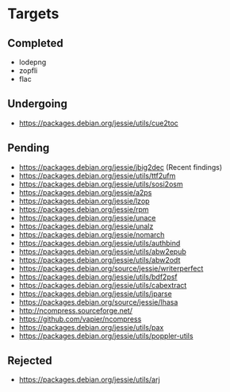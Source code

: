 # Targets

## Completed

- lodepng
- zopfli
- flac

## Undergoing

- https://packages.debian.org/jessie/utils/cue2toc

## Pending

- https://packages.debian.org/jessie/jbig2dec (Recent findings)
- https://packages.debian.org/jessie/utils/ttf2ufm
- https://packages.debian.org/jessie/utils/sosi2osm
- https://packages.debian.org/jessie/a2ps
- https://packages.debian.org/jessie/lzop
- https://packages.debian.org/jessie/rpm
- https://packages.debian.org/jessie/unace
- https://packages.debian.org/jessie/unalz
- https://packages.debian.org/jessie/nomarch
- https://packages.debian.org/jessie/utils/authbind
- https://packages.debian.org/jessie/utils/abw2epub
- https://packages.debian.org/jessie/utils/abw2odt
- https://packages.debian.org/source/jessie/writerperfect
- https://packages.debian.org/jessie/utils/bdf2psf
- https://packages.debian.org/jessie/utils/cabextract
- https://packages.debian.org/jessie/utils/jparse
- https://packages.debian.org/source/jessie/lhasa
- http://ncompress.sourceforge.net/
- https://github.com/vapier/ncompress
- https://packages.debian.org/jessie/utils/pax
- https://packages.debian.org/jessie/utils/poppler-utils

## Rejected

- https://packages.debian.org/jessie/utils/arj
